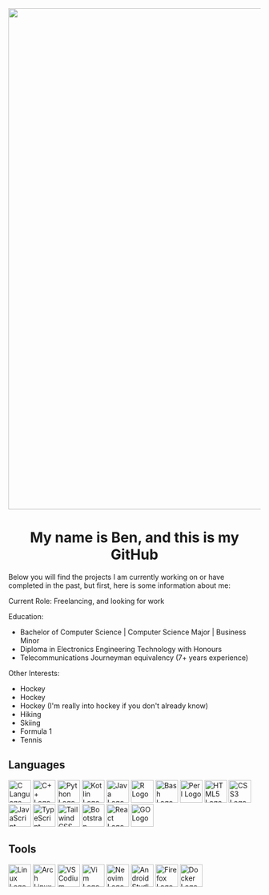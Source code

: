 <a href="#">
  <img width="1000" src="https://media2.giphy.com/media/v1.Y2lkPTc5MGI3NjExYXFqdWJ4b25yNnlrNHd5ZjZjems4NWh4cTR3Z3U0ZzhnNTVqaWViNiZlcD12MV9pbnRlcm5hbF9naWZfYnlfaWQmY3Q9Zw/Nx0rz3jtxtEre/giphy.gif"/>
</a>

<h1 align="center">My name is Ben, and this is my GitHub</h1>

Below you will find the projects I am currently working on or have completed in the past, but first, here is some information about me:

Current Role: Freelancing, and looking for work

Education: 
- Bachelor of Computer Science | Computer Science Major | Business Minor
- Diploma in Electronics Engineering Technology with Honours
- Telecommunications Journeyman equivalency (7+ years experience)
 
Other Interests:
- Hockey
- Hockey
- Hockey (I'm really into hockey if you don't already know)
- Hiking
- Skiing
- Formula 1
- Tennis


## Languages
<p align="left">
  <img src="https://cdn.jsdelivr.net/gh/devicons/devicon@latest/icons/c/c-original.svg" alt="C Language Logo" width="45" height="45"/>
  <img src="https://cdn.jsdelivr.net/gh/devicons/devicon@latest/icons/cplusplus/cplusplus-original.svg" alt="C++ Logo" width="45" height="45" />
  <img src="https://cdn.jsdelivr.net/gh/devicons/devicon@latest/icons/python/python-original.svg" alt="Python Logo" width="45" height="45"  />
  <img src="https://cdn.jsdelivr.net/gh/devicons/devicon@latest/icons/kotlin/kotlin-original.svg" alt="Kotlin Logo" width="45" height="45" />
  <img src="https://cdn.jsdelivr.net/gh/devicons/devicon@latest/icons/java/java-original.svg" alt="Java Logo" width="45" height="45"/>
  <img src="https://cdn.jsdelivr.net/gh/devicons/devicon@latest/icons/r/r-original.svg" alt="R Logo" width="45" height="45"/>
  <img src="https://cdn.jsdelivr.net/gh/devicons/devicon@latest/icons/bash/bash-original.svg" alt="Bash Logo" width="45" height="45"/>
  <img src="https://cdn.jsdelivr.net/gh/devicons/devicon@latest/icons/perl/perl-original.svg" alt="Perl Logo" width="45" height="45"/>
  <img src="https://cdn.jsdelivr.net/gh/devicons/devicon@latest/icons/html5/html5-original.svg" alt="HTML5 Logo" width="45" height="45"/>
  <img src="https://cdn.jsdelivr.net/gh/devicons/devicon@latest/icons/css3/css3-original.svg" alt="CSS3 Logo" width="45" height="45"/>
  <img src="https://cdn.jsdelivr.net/gh/devicons/devicon@latest/icons/javascript/javascript-original.svg" alt="JavaScript Logo" width="45" height="45"/>
  <img src="https://cdn.jsdelivr.net/gh/devicons/devicon@latest/icons/typescript/typescript-original.svg" alt="TypeScript Logo" width="45" height="45"/>
  <img src="https://cdn.jsdelivr.net/gh/devicons/devicon@latest/icons/tailwindcss/tailwindcss-original.svg" alt="Tailwind CSS Logo" width="45" height="45"/>
  <img src="https://cdn.jsdelivr.net/gh/devicons/devicon@latest/icons/bootstrap/bootstrap-original.svg" alt="Bootstrap Logo" width="45" height="45"/>
  <img src="https://cdn.jsdelivr.net/gh/devicons/devicon@latest/icons/react/react-original.svg" alt="React Logo" width="45" height="45"/>
  <img src="https://cdn.jsdelivr.net/gh/devicons/devicon@latest/icons/go/go-original-wordmark.svg" alt="GO Logo" width="45" height="45"/>
</p>

## Tools
<p align="left">
  <img src="https://cdn.jsdelivr.net/gh/devicons/devicon@latest/icons/linux/linux-original.svg" alt="Linux Logo" width="45" height="45"/>
  <img src="https://cdn.jsdelivr.net/gh/devicons/devicon@latest/icons/archlinux/archlinux-original.svg" alt="Arch Linux Logo" width="45" height="45"/>
  <img src="https://cdn.jsdelivr.net/gh/devicons/devicon@latest/icons/vscodium/vscodium-original.svg" alt="VS Codium Logo" width="45" height="45"/>
  <img src="https://cdn.jsdelivr.net/gh/devicons/devicon@latest/icons/vim/vim-original.svg" alt="Vim Logo" width="45" height="45"/>
  <img src="https://cdn.jsdelivr.net/gh/devicons/devicon@latest/icons/neovim/neovim-original.svg" alt="Neovim Logo" width="45" height="45"/>
  <img src="https://cdn.jsdelivr.net/gh/devicons/devicon@latest/icons/androidstudio/androidstudio-original.svg" alt="Android Studio Logo" width="45" height="45"/>
  <img src="https://cdn.jsdelivr.net/gh/devicons/devicon@latest/icons/firefox/firefox-original.svg" alt="Firefox Logo" width="45" height="45" />
  <img src="https://cdn.jsdelivr.net/gh/devicons/devicon@latest/icons/docker/docker-original.svg" alt="Docker Logo" width="45" height="45"/>
</p>

<!--
add more to this later
-->
